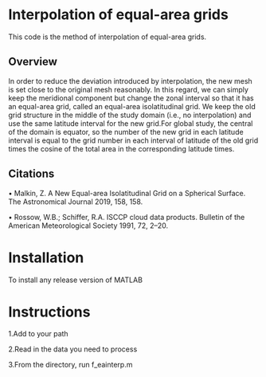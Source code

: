 # Interpolation of equal-area grids
This code is the method of interpolation of equal-area grids.

## Overview
In order to reduce the deviation introduced by interpolation, the new mesh is set close to the original mesh reasonably. In this regard, we can simply keep the meridional component but change the zonal interval so that it has an equal-area grid, called an equal-area isolatitudinal grid. We keep the old grid structure in the middle of the study domain (i.e., no interpolation) and use the same latitude interval for the new grid.For global study, the central of the domain is equator, so the number of the new grid in each latitude interval is equal to the grid number in each interval of latitude of the old grid times the cosine of the total area in the corresponding latitude times.

## Citations
• Malkin, Z. A New Equal-area Isolatitudinal Grid on a Spherical Surface. The Astronomical Journal 2019, 158, 158. 

• Rossow, W.B.; Schiffer, R.A. ISCCP cloud data products. Bulletin of the American Meteorological Society 1991, 72, 2–20.

# Installation
To install any release version of MATLAB

# Instructions
1.Add to your path

2.Read in the data you need to process

3.From the directory, run f_eainterp.m
